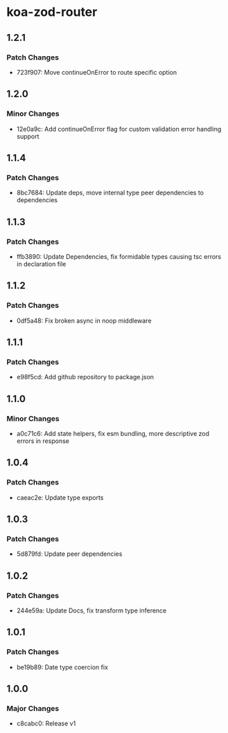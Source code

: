 # koa-zod-router

## 1.2.1

### Patch Changes

- 723f907: Move continueOnError to route specific option

## 1.2.0

### Minor Changes

- 12e0a9c: Add continueOnError flag for custom validation error handling support

## 1.1.4

### Patch Changes

- 8bc7684: Update deps, move internal type peer dependencies to dependencies

## 1.1.3

### Patch Changes

- ffb3890: Update Dependencies, fix formidable types causing tsc errors in declaration file

## 1.1.2

### Patch Changes

- 0df5a48: Fix broken async in noop middleware

## 1.1.1

### Patch Changes

- e98f5cd: Add github repository to package.json

## 1.1.0

### Minor Changes

- a0c71c6: Add state helpers, fix esm bundling, more descriptive zod errors in response

## 1.0.4

### Patch Changes

- caeac2e: Update type exports

## 1.0.3

### Patch Changes

- 5d879fd: Update peer dependencies

## 1.0.2

### Patch Changes

- 244e59a: Update Docs, fix transform type inference

## 1.0.1

### Patch Changes

- be19b89: Date type coercion fix

## 1.0.0

### Major Changes

- c8cabc0: Release v1
